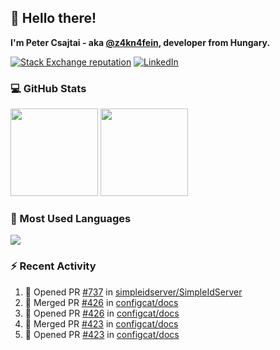 ## 👋 Hello there!

**I'm Peter Csajtai - aka [@z4kn4fein](https://github.com/z4kn4fein), developer from Hungary.**

[![Stack Exchange reputation](https://img.shields.io/stackexchange/stackoverflow/r/8700582?color=orange&label=reputation&logo=stackoverflow&style=for-the-badge)](https://stackoverflow.com/users/8700582)
[![LinkedIn](https://img.shields.io/badge/linkedin-%230077B5.svg?style=for-the-badge&logo=linkedin&logoColor=white)](https://www.linkedin.com/in/csajtai-p%C3%A9ter-45395341/)

### 💻 GitHub Stats

<div>
  <img height="140px" src="https://github-readme-stats-pcsajtai.vercel.app/api?username=z4kn4fein&show_icons=true&hide_border=true&count_private=true&custom_title=Stats&theme=dracula&line_height=24&hide_title=true">
  <img height="140px" src="https://streak-stats.demolab.com?user=z4kn4fein&theme=dracula&hide_border=true">
  
</div>

### :toolbox: Most Used Languages

<img src="https://github-readme-stats-pcsajtai.vercel.app/api/top-langs/?username=z4kn4fein&theme=dracula&hide_border=true&layout=compact&langs_count=8&hide_title=true">

### :zap: Recent Activity

<!--START_SECTION:activity-->
1. 💪 Opened PR [#737](https://github.com/simpleidserver/SimpleIdServer/pull/737) in [simpleidserver/SimpleIdServer](https://github.com/simpleidserver/SimpleIdServer)
2. 🎉 Merged PR [#426](https://github.com/configcat/docs/pull/426) in [configcat/docs](https://github.com/configcat/docs)
3. 💪 Opened PR [#426](https://github.com/configcat/docs/pull/426) in [configcat/docs](https://github.com/configcat/docs)
4. 🎉 Merged PR [#423](https://github.com/configcat/docs/pull/423) in [configcat/docs](https://github.com/configcat/docs)
5. 💪 Opened PR [#423](https://github.com/configcat/docs/pull/423) in [configcat/docs](https://github.com/configcat/docs)
<!--END_SECTION:activity-->
